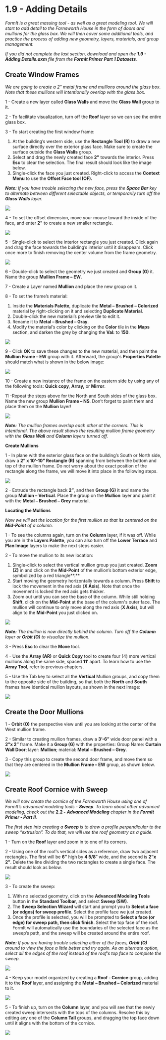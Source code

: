 # 1.9 - Adding Details

_FormIt is a great massing tool - as well as a great modeling tool. We will start to add detail to the Farnsworth House in the form of doors and mullions for the glass box. We will then cover some additional tools, and practice the process of adding new geometry, layers, materials, and group management._

_If you did not complete the last section, download and open the_ _**1.9 - Adding Details.axm**_ _file from the_ _**FormIt Primer Part 1 Datasets**._

## **Create Window Frames**

_We are going to create a 2" metal frame and mullions around the glass box. Note that these mullions will intentionally overlap with the glass box._

1 - Create a new layer called **Glass Walls** and move the **Glass Wall** group to it.

2 - To facilitate visualization, turn off the **Roof** layer so we can see the entire glass box.

3 - To start creating the first window frame:

1. At the building’s western side, use the **Rectangle Tool \(R\)** to draw a new surface directly over the exterior glass face. Make sure to create the surface outside the **Glass Walls** group.
2. Select and drag the newly created face **2"** towards the interior. Press **Esc** to clear the selection. The final result should look like the image below.
3. Single-click the face you just created. Right-click to access the **Context Menu** to use the **Offset Face tool \(OF\).**

_**Note:**_ _If you have trouble selecting the new face, press the_ _**Space Bar**_ _key to alternate between different selectable objects, or temporarily turn off the_ _**Glass Walls**_ _layer._

![](../../.gitbook/assets/0.jpeg)

4 - To set the offset dimension, move your mouse toward the inside of the face, and enter **2"** to create a new smaller rectangle.

![](../../.gitbook/assets/1%20%286%29.png)

5 - Single-click to select the interior rectangle you just created. Click again and drag the face towards the building’s interior until it disappears. Click once more to finish removing the center volume from the frame geometry.

![](../../.gitbook/assets/2%20%2814%29.png)

6 - Double-click to select the geometry we just created and **Group \(G\)** it. Name the group **Mullion Frame – EW**.​

7 - Create a Layer named **Mullion** and place the new group on it.

8 - To set the frame’s material:

1. Inside the **Materials Palette**, duplicate the **Metal – Brushed – Colorized** material by right-clicking on it and selecting **Duplicate Material**.
2. Double-click the new material’s preview tile to edit it.
3. Rename it to **Metal – Brushed – Gray**.
4. Modify the material’s color by clicking on the **Color** tile in the **Maps** section, and darken the grey by changing the **Val:** to **150**.

![](../../.gitbook/assets/3%20%284%29.png)

9 - Click **OK** to save these changes to the new material, and then paint the **Mullion Frame – EW** group with it. Afterward, the group's **Properties Palette** should match what is shown in the below image:

![](../../.gitbook/assets/4.jpeg)

10 - Create a new instance of the frame on the eastern side by using any of the following tools: **Quick copy**, **Array,** or **Mirror**.

11 -Repeat the steps above for the North and South sides of the glass box. Name the new group **Mullion Frame – NS**. Don’t forget to paint them and place them on the **Mullion** layer!

![](../../.gitbook/assets/5%20%2811%29.png)

_**Note:**_ _The mullion frames overlap each other at the corners. This is intentional. The above result shows the resulting mullion frame geometry with the_ _**Glass Wall**_ _and_ _**Column**_ _layers turned off._

**Create Mullions**

1 - In plane with the exterior glass face on the building’s South or North side, draw a **2” x 10’-10” Rectangle \(R\)** spanning from between the bottom and top of the mullion frame. Do not worry about the exact position of the rectangle along the frame, we will move it into place in the following steps.

![](../../.gitbook/assets/6%20%287%29.png)

2 - Extrude the rectangle back **2”**, and then **Group \(G\)** it and name the group **Mullion – Vertical**. Place the group on the **Mullion** layer and paint it with the **Metal – Brushed – Grey** material.

**Locating the Mullions**

_Now we will set the location for the first mullion so that its centered on the_ _**Mid-Point**_ _of a column._

1 - To see the columns again, turn on the **Column** layer, if it was off. While you are in the **Layers Palette**, you can also turn off the **Lower Terrace** and **Plan Image** layers to make the next steps easier.

2 - To move the mullion to its new location:

1. Single-click to select the vertical mullion group you just created. **Zoom \(Z\)** in and click on the **Mid-Point** of the mullion’s bottom exterior edge, symbolized by a red triangle**.**
2. Start moving the geometry horizontally towards a column. Press **Shift** to lock the movement in the red axis \(**X Axis**\). Note that once the movement is locked the red axis gets thicker.
3. Zoom out until you can see the base of the column. While still holding **Shift**, click on the **Mid-Point** at the base of the column's outer face. The mullion will continue to only move along the red axis \(**X Axis**\), but will align to the **Mid-Point** you just clicked on.

![](../../.gitbook/assets/7%20%281%29.jpeg)

_**Note:**_ _The mullion is now directly behind the column. Turn off the_ _**Column**_ _layer or_ _**Orbit \(O\)**_ _to visualize the mullion._

3 - Press **Esc** to clear the **Move** tool.

4 - Use the **Array \(AR\)** or **Quick Copy** tool to create four \(4\) more vertical mullions along the same side, spaced **11’** apart. To learn how to use the **Array Tool**, refer to previous chapters.

5 - Use the Tab key to select all the **Vertical** Mullion groups, and copy them to the opposite side of the building, so that both the **North** and **South** frames have identical mullion layouts, as shown in the next image:

![](../../.gitbook/assets/8%20%285%29.png)

## **Create the Door Mullions**

1 - **Orbit \(O\)** the perspective view until you are looking at the center of the West mullion frame.

2 - Similar to creating mullion frames, draw a **3’-6”** wide door panel with a **2”x 2”** frame. Make it a **Group \(G\)** with the properties: Group Name: **Curtain Wall Door**; layer: **Mullion**; material: **Metal – Brushed – Grey**.

3 - Copy this group to create the second door frame, and move them so that they are centered in the **Mullion Frame – EW** group, as shown below.

![](../../.gitbook/assets/9.jpeg)

## **Create Roof Cornice with Sweep**

_We will now create the cornice of the Farnsworth House using one of FormIt’s advanced modeling tools -_ _**Sweep**. To learn about other advanced modeling, check out the_ **2.2 -** _**Advanced Modeling** chapter_ _in the_ _**FormIt Primer - Part II**._

_The first step into creating a_ _**Sweep**_ _is to draw a profile perpendicular to the sweep “extrusion”. To do that, we will use the roof geometry as a guide._

1 - Turn on the **Roof** layer and zoom in to one of its corners.

2 - Using one of the roof’s vertical sides as a reference, draw two adjacent rectangles. The first will be **6”** high by **4 5/8**” wide, and the second is **2”x 2”**. Delete the line dividing the two rectangles to create a single face. The result should look as below.

![](../../.gitbook/assets/10.jpeg)

3 - To create the sweep:

1. With no selected geometry, click on the **Advanced Modeling Tools** button in the **Standard Toolbar**, and select **Sweep \(SW\)**.
2. The **Sweep Selection Wizard** will start and prompt you to **Select a face \(or edges\) for sweep profile**. Select the profile face we just created.
3. Once the profile is selected, you will be prompted to **Select a face \(or edge\) for sweep path, then click finish**. Select the top face of the roof. FormIt will automatically use the boundaries of the selected face as the sweep’s path, and the sweep will be created around the entire roof.

_**Note:**_ _If you are having trouble selecting either of the faces,_ _**Orbit \(O\)**_ _around to view the face a little better and try again. As an alternate option, select all the edges of the roof instead of the roof’s top face to complete the sweep._

![](../../.gitbook/assets/11%20%282%29.png)

4 - Keep your model organized by creating a **Roof - Cornice** group, adding it to the **Roof** layer, and assigning the **Metal – Brushed – Colorized** material to it.

![](../../.gitbook/assets/12%20%281%29.png)

5 - To finish up, turn on the **Column** layer, and you will see that the newly created sweep intersects with the tops of the columns. Resolve this by editing any one of the **Column Tall** groups, and dragging the top face down until it aligns with the bottom of the cornice.

![](../../.gitbook/assets/13%20%283%29.png)

